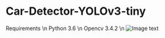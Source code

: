 # Car-Detector-YOLOv3-tiny
Requirements \n
Python 3.6 \n
Opencv 3.4.2 \n
![Image text](https://github.com/BigLazyPig/Car-Detector-YOLOv3-tiny/blob/master/image/1.jpg)
